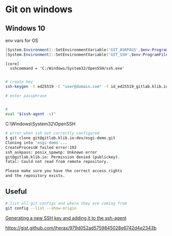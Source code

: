 # Git on windows

## Windows 10

env vars for OS
```powershell
[System.Environment]::SetEnvironmentVariable('GIT_ASKPASS',$env:ProgramFiles+'\Git\mingw64\libexec\git-core\git-askpass.exe', 'User')
[System.Environment]::SetEnvironmentVariable('GIT_SSH',$env:ProgramFiles+'\Git\usr\bin\ssh.exe', 'User')
```


```~/.gitconfig
[core]
  sshcommand = 'C:/Windows/System32/OpenSSH/ssh.exe'
```

```bash

# create key
ssh-keygen -t ed25519 -C "user@domain.com" -f id_ed25519_gitlab.klib.io

# enter passphrase


# 
eval "$(ssh-agent -s)"
```

C:\Windows\System32\OpenSSH

``` bash
# error when ssh not correctly configured
$ git clone git@gitlab.klib.io:dev/osgi-demo.git
Cloning into 'osgi-demo'...
CreateProcessW failed error:193
ssh_askpass: posix_spawnp: Unknown error
git@gitlab.klib.io: Permission denied (publickey).
fatal: Could not read from remote repository.

Please make sure you have the correct access rights
and the repository exists.
```

## Useful

```bash
# list all git configs and where they are coming from
git config --list --show-origin
```

[Generating a new SSH key and adding it to the ssh-agent](https://docs.github.com/en/authentication/connecting-to-github-with-ssh/generating-a-new-ssh-key-and-adding-it-to-the-ssh-agent)


https://gist.github.com/jherax/979d052ad5759845028e6742d4e2343b
